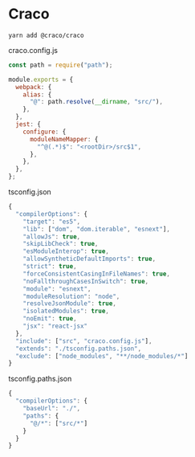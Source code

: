 # Craco

```yarn add @craco/craco```

craco.config.js
```js
const path = require("path");

module.exports = {
  webpack: {
    alias: {
      "@": path.resolve(__dirname, "src/"),
    },
  },
  jest: {
    configure: {
      moduleNameMapper: {
        "^@(.*)$": "<rootDir>/src$1",
      },
    },
  },
};

```


tsconfig.json
```js
{
  "compilerOptions": {
    "target": "es5",
    "lib": ["dom", "dom.iterable", "esnext"],
    "allowJs": true,
    "skipLibCheck": true,
    "esModuleInterop": true,
    "allowSyntheticDefaultImports": true,
    "strict": true,
    "forceConsistentCasingInFileNames": true,
    "noFallthroughCasesInSwitch": true,
    "module": "esnext",
    "moduleResolution": "node",
    "resolveJsonModule": true,
    "isolatedModules": true,
    "noEmit": true,
    "jsx": "react-jsx"
  },
  "include": ["src", "craco.config.js"],
  "extends": "./tsconfig.paths.json",
  "exclude": ["node_modules", "**/node_modules/*"]
}

```
tsconfig.paths.json
```js
{
  "compilerOptions": {
    "baseUrl": "./",
    "paths": {
      "@/*": ["src/*"]
    }
  }
}

```
